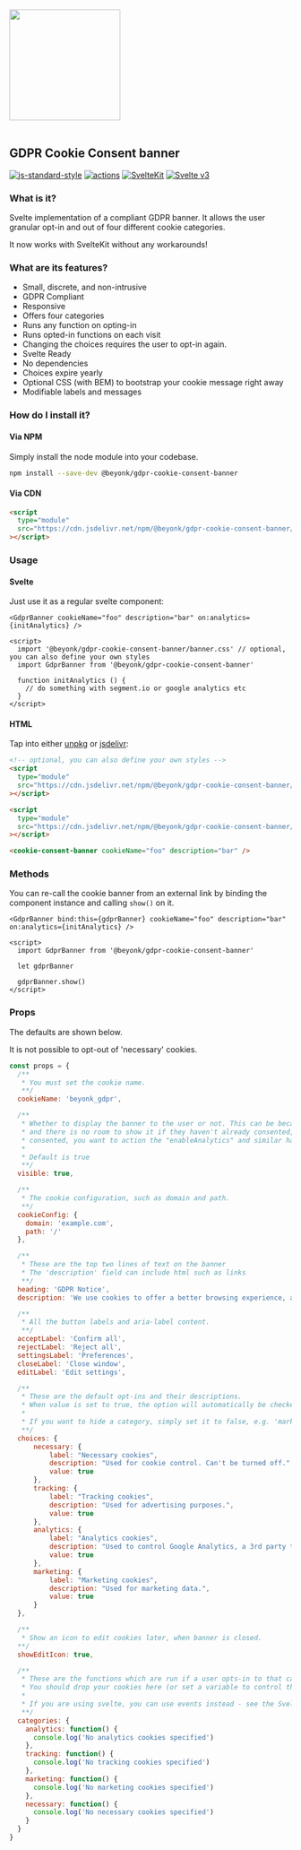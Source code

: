 <a href="https://beyonk.com">
  <br />
  <br />
  <img src="https://user-images.githubusercontent.com/218949/144224348-1b3a20d5-d68e-4a7a-b6ac-6946f19f4a86.png" width="198" />
  <br />
  <br />
</a>

## GDPR Cookie Consent banner

[![js-standard-style](https://img.shields.io/badge/code%20style-standard-brightgreen.svg)](http://standardjs.com) [![actions](https://github.com/beyonk-adventures/gdpr-cookie-consent-banner/actions/workflows/publish.yml/badge.svg)](https://github.com/beyonk-adventures/gdpr-cookie-consent-banner/actions/workflows/publish.yml) [![SvelteKit](https://img.shields.io/badge/svelte-kit-orange.svg)](https://kit.svelte.dev) [![Svelte v3](https://img.shields.io/badge/svelte-v3-blueviolet.svg)](https://svelte.dev)

### What is it?

Svelte implementation of a compliant GDPR banner. It allows the user granular opt-in and out of four different cookie categories.

It now works with SvelteKit without any workarounds!

### What are its features?

* Small, discrete, and non-intrusive
* GDPR Compliant
* Responsive
* Offers four categories
* Runs any function on opting-in
* Runs opted-in functions on each visit
* Changing the choices requires the user to opt-in again.
* Svelte Ready
* No dependencies
* Choices expire yearly
* Optional CSS (with BEM) to bootstrap your cookie message right away
* Modifiable labels and messages

### How do I install it?

#### Via NPM

Simply install the node module into your codebase.

```bash
npm install --save-dev @beyonk/gdpr-cookie-consent-banner
```

#### Via CDN
```html
<script
  type="module"
  src="https://cdn.jsdelivr.net/npm/@beyonk/gdpr-cookie-consent-banner/dist/index.js"
></script>
```

### Usage

#### Svelte

Just use it as a regular svelte component:

```svelte
<GdprBanner cookieName="foo" description="bar" on:analytics={initAnalytics} />

<script>
  import '@beyonk/gdpr-cookie-consent-banner/banner.css' // optional, you can also define your own styles
  import GdprBanner from '@beyonk/gdpr-cookie-consent-banner'

  function initAnalytics () {
    // do something with segment.io or google analytics etc
  }
</script>
```

#### HTML

Tap into either [unpkg](https://unpkg.com) or [jsdelivr](https://jsdelivr.net):

```html
<!-- optional, you can also define your own styles -->
<script
  type="module"
  src="https://cdn.jsdelivr.net/npm/@beyonk/gdpr-cookie-consent-banner/src/banner.css"
></script>

<script
  type="module"
  src="https://cdn.jsdelivr.net/npm/@beyonk/gdpr-cookie-consent-banner/dist/index.js"
></script>

<cookie-consent-banner cookieName="foo" description="bar" />
```

### Methods

You can re-call the cookie banner from an external link by binding the component instance and calling `show()` on it.

```svelte
<GdprBanner bind:this={gdprBanner} cookieName="foo" description="bar" on:analytics={initAnalytics} />

<script>
  import GdprBanner from '@beyonk/gdpr-cookie-consent-banner'

  let gdprBanner

  gdprBanner.show()
</script>
```

### Props

The defaults are shown below.

It is not possible to opt-out of 'necessary' cookies.

```js
const props = {
  /**
   * You must set the cookie name.
   **/
  cookieName: 'beyonk_gdpr',

  /**
   * Whether to display the banner to the user or not. This can be because you're in an iframe
   * and there is no room to show it if they haven't already consented, but, if they have already
   * consented, you want to action the "enableAnalytics" and similar handlers if they *have*.
   *
   * Default is true
   **/
  visible: true,

  /**
   * The cookie configuration, such as domain and path.
   **/
  cookieConfig: {
    domain: 'example.com',
    path: '/'
  },

  /**
   * These are the top two lines of text on the banner
   * The 'description' field can include html such as links
   **/
  heading: 'GDPR Notice',
  description: 'We use cookies to offer a better browsing experience, analyze site traffic, personalize content, and serve targeted advertisements. Please review our <a href="/privacy-policy">privacy policy page</a>. By clicking accept, you consent to our privacy policy & use of cookies.',

  /**
   * All the button labels and aria-label content.
   **/
  acceptLabel: 'Confirm all',
  rejectLabel: 'Reject all',
  settingsLabel: 'Preferences',
  closeLabel: 'Close window',
  editLabel: 'Edit settings',

  /**
   * These are the default opt-ins and their descriptions.
   * When value is set to true, the option will automatically be checked on load.
   *
   * If you want to hide a category, simply set it to false, e.g. 'marketing: false'
   **/
  choices: {
      necessary: {
          label: "Necessary cookies",
          description: "Used for cookie control. Can't be turned off.",
          value: true
      },
      tracking: {
          label: "Tracking cookies",
          description: "Used for advertising purposes.",
          value: true
      },
      analytics: {
          label: "Analytics cookies",
          description: "Used to control Google Analytics, a 3rd party tool offered by Google to track user behavior.",
          value: true
      },
      marketing: {
          label: "Marketing cookies",
          description: "Used for marketing data.",
          value: true
      }
  },

  /**
   * Show an icon to edit cookies later, when banner is closed.
  **/
  showEditIcon: true,

  /**
   * These are the functions which are run if a user opts-in to that category.
   * You should drop your cookies here (or set a variable to control the later dropping of cookies.
   *
   * If you are using svelte, you can use events instead - see the Svelte section below.
   **/
  categories: {
    analytics: function() {
      console.log('No analytics cookies specified')
    },
    tracking: function() {
      console.log('No tracking cookies specified')
    },
    marketing: function() {
      console.log('No marketing cookies specified')
    },
    necessary: function() {
      console.log('No necessary cookies specified')
    }
  }
}
```
